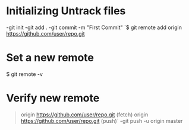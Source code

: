# Initializing Untrack files
-git init
-git add .
-git commit -m "First  Commit"
`$ git remote add origin https://github.com/user/repo.git
# Set a new remote

$ git remote -v
# Verify new remote
> origin  https://github.com/user/repo.git (fetch)
> origin  https://github.com/user/repo.git (push)`
-git push -u origin master
